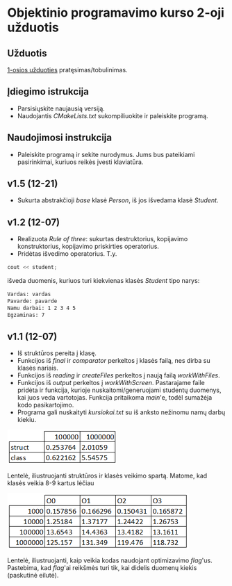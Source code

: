 # Objektinio programavimo kurso 2-oji užduotis

## Užduotis

[1-osios užduoties](https://github.com/JovitaBu/OOP.-1-uzduotis) pratęsimas/tobulinimas.

## Įdiegimo istrukcija

- Parsisiųskite naujausią versiją.
- Naudojantis *CMakeLists.txt* sukompiliuokite ir paleiskite programą.

## Naudojimosi instrukcija

- Paleiskite programą ir sekite nurodymus. Jums bus pateikiami pasirinkimai, kuriuos reikės įvesti klaviatūra.

## v1.5 (12-21)

- Sukurta abstrakčioji *base* klasė *Person*, iš jos išvedama klasė *Student*.

## v1.2 (12-07)

- Realizuota *Rule of three*: sukurtas destruktorius, kopijavimo konstruktorius, kopijavimo priskirties operatorius.
- Pridėtas išvedimo operatorius. T.y.
```cpp
cout << student; 
```
išveda duomenis, kuriuos turi kiekvienas klasės *Student* tipo narys:
```
Vardas: vardas
Pavarde: pavarde
Namu darbai: 1 2 3 4 5
Egzaminas: 7
```

## v1.1 (12-07)

- Iš struktūros pereita į klasę.
- Funkcijos iš *final* ir *comparator* perkeltos į klasės failą, nes dirba su klasės nariais.
- Funkcijos iš *reading* ir *createFiles* perkeltos į naują failą *workWithFiles*.
- Funkcijos iš *output* perkeltos į *workWithScreen*. Pastarajame faile pridėta ir funkcija, kurioje nuskaitomi/generuojami studentų duomenys, kai juos veda vartotojas. Funkcija pritaikoma *main*'e, todėl sumažėja kodo pasikartojimo.
- Programa gali nuskaityti *kursiokai.txt* su iš anksto nežinomu namų darbų kiekiu.

![](struct_vs_class.png)

Lentelė, iliustruojanti struktūros ir klasės veikimo spartą. Matome, kad klasės veikia 8-9 kartus lėčiau

![](flags.png)

Lentelė, iliustruojanti, kaip veikia kodas naudojant optimizavimo *flag*'us. Pastebima, kad *flag*'ai reikšmės turi tik, kai didelis duomenų kiekis (paskutinė eilutė).
